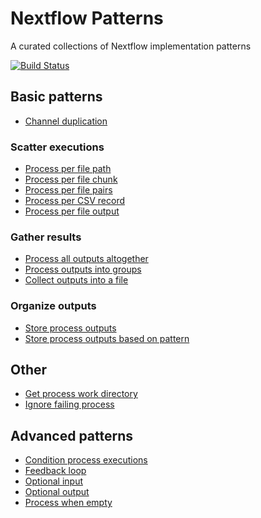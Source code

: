 # Nextflow Patterns

A curated collections of Nextflow implementation patterns  

[![Build Status](https://travis-ci.org/nextflow-io/patterns.svg?branch=master)](https://travis-ci.org/nextflow-io/patterns)

## Basic patterns

* [Channel duplication](channel-duplication)

### Scatter executions

* [Process per file path](process-per-file-path)
* [Process per file chunk](process-per-file-chunk)
* [Process per file pairs](process-per-file-pairs)
* [Process per CSV record](process-per-csv-record)
* [Process per file output](process-per-file-output)

### Gather results

* [Process all outputs altogether](process-collect)
* [Process outputs into groups](process-into-groups)
* [Collect outputs into a file](collect-into-file)

### Organize outputs

* [Store process outputs](publish-process-outputs)
* [Store process outputs based on pattern](publish-process-outputs-pattern)

## Other
* [Get process work directory](process-get-workdir)
* [Ignore failing process](ignore-failing-process)


## Advanced patterns
* [Condition process executions](conditional-process)
* [Feedback loop](feedback-loop)
* [Optional input](optional-input)
* [Optional output](optional-output)
* [Process when empty](process-when-empty)
